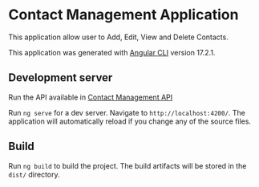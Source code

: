 # Contact Management Application

This application allow user to Add, Edit, View and Delete Contacts.

This application was generated with [Angular CLI](https://github.com/angular/angular-cli) version 17.2.1.

## Development server

Run the API available in [Contact Management API](https://github.com/YogeshPednekar50/ContactManagementAPI)

Run `ng serve` for a dev server. Navigate to `http://localhost:4200/`. The application will automatically reload if you change any of the source files.

## Build

Run `ng build` to build the project. The build artifacts will be stored in the `dist/` directory.
